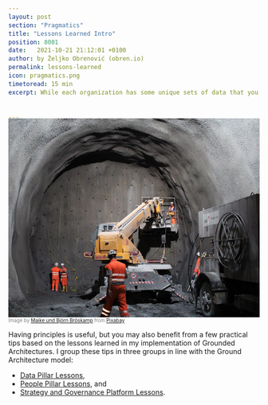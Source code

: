 ```yaml
---
layout: post
section: "Pragmatics"
title: "Lessons Learned Intro"
position: 8001
date:   2021-10-21 21:12:01 +0100
author: by Željko Obrenović (obren.io)
permalink: lessons-learned
icon: pragmatics.png
timetoread: 15 min
excerpt: While each organization has some unique sets of data that you can use, here are some tips I found useful in my approach to form the architecture data platform.


---
```

<img style="margin-top: -20px; width: 100%; height: 400px; object-fit: cover" 
     src="assets/images/arch/tunnel-2316267_1920.jpg">
<div style="font-size: 70%; margin-top: -16px; color: grey; margin-bottom: 12px">
Image by <a href="https://pixabay.com/users/broesis-5213623/?utm_source=link-attribution&amp;utm_medium=referral&amp;utm_campaign=image&amp;utm_content=2316267">Maike und Björn Bröskamp</a> from <a href="https://pixabay.com/?utm_source=link-attribution&amp;utm_medium=referral&amp;utm_campaign=image&amp;utm_content=2316267">Pixabay</a>
</div>


Having principles is useful, but you may also benefit from a few practical tips based on the lessons learned in my implementation of Grounded Architectures. I group these tips in three groups in line with the Ground Architecture model:
* [Data Pillar Lessons](lessons-data-pillar),
* [People Pillar Lessons](lessons-people-pillar), and
* [Strategy and Governance Platform Lessons](lessons-strategy-governance).
